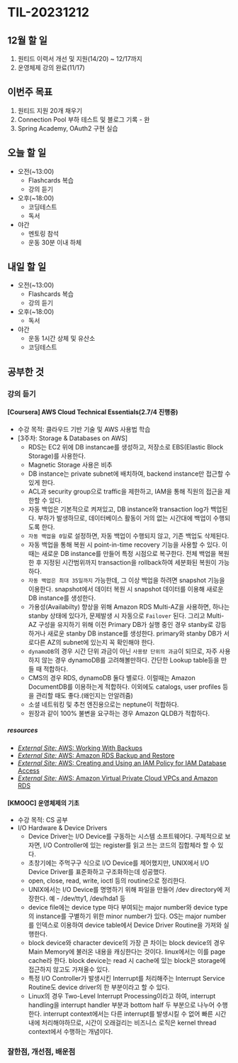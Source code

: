 # TIL-20231212

## 12월 할 일

1. 원티드 이력서 개선 및 지원(14/20) ~ 12/17까지
2. 운영체제 강의 완료(11/17)

## 이번주 목표

1. 원티드 지원 20개 채우기
2. Connection Pool 부하 테스트 및 블로그 기록 - 완
3. Spring Academy, OAuth2 구현 실습

## 오늘 할 일

- 오전(~13:00)
  - Flashcards 복습
  - 강의 듣기
- 오후(~18:00)
  - 코딩테스트
  - 독서
- 야간
  - 멘토링 참석
  - 운동 30분 이내 하체

## 내일 할 일

- 오전(~13:00)
  - Flashcards 복습
  - 강의 듣기
- 오후(~18:00)
  - 독서
- 야간
  - 운동 1시간 상체 및 유산소
  - 코딩테스트

## 공부한 것

### 강의 듣기

#### [Coursera] AWS Cloud Technical Essentials(2.7/4 진행중)

- 수강 목적: 클라우드 기반 기술 및 AWS 사용법 학습
- [3주차: Storage & Databases on AWS]
  - RDS는 EC2 위에 DB instancae를 생성하고, 저장소로 EBS(Elastic Block Storage)를 사용한다.
  - Magnetic Storage 사용은 비추
  - DB instance는 private subnet에 배치하여, backend instance만 접근할 수 있게 한다.
  - ACL과 security group으로 traffic을 제한하고, IAM을 통해 직원의 접근을 제한할 수 있다.
  - 자동 백업은 기본적으로 켜져있고, DB instance와 transaction log가 백업된다. 부하가 발생하므로, 데이터베이스 활동이 거의 없는 시간대에 백업이 수행되도록 한다.
  - `자동 백업을 0일`로 설정하면, 자동 백업이 수행되지 않고, 기존 백업도 삭제된다.
  - 자동 백업을 통해 복원 시 point-in-time recovery 기능을 사용할 수 있다. 이때는 새로운 DB instance를 만들어 특정 시점으로 복구한다. 전체 백업을 복원한 후 지정된 시간범위까지 transaction을 rollback하여 세분화된 복원이 가능하다.
  - `자동 백업은 최대 35일까지` 가능한데, 그 이상 백업을 하려면 snapshot 기능을 이용한다. snapshot에서 데이터 복원 시 snapshot 데이터를 이용해 새로운 DB instance를 생성한다.
  - 가용성(Availabilty) 향상을 위해 Amazon RDS Multi-AZ을 사용하면, 하나는 stanby 상태에 있다가, 문제발생 시 자동으로 `Failover` 된다. 그리고  Multi-AZ 구성을 유지하기 위해 이전 Primary DB가 실행 중인 경우 stanby로 강등하거나 새로운 stanby DB instance를 생성한다. primary와 stanby DB가 서로다른 AZ의 subnet에 있는지 꼭 확인해야 한다.
  - `dynamoDB`의 경우 시간 단위 과금이 아닌 `사용량 단위의 과금`이 되므로, 자주 사용하지 않는 경우 dynamoDB를 고려해볼만하다. 간단한 Lookup table등을 만들 때 적합하다.
  - CMS의 경우 RDS, dynamoDB 둘다 별로다. 이럴때는 Amazon DocumentDB를 이용하는게 적합하다. 이외에도 catalogs, user profiles 등을 관리할 때도 좋다.(왜인지는 안알려줌)
  - 소셜 네트워킹  및 추천 엔진용으로는 neptune이 적합하다.
  - 원장과 같이 100% 불변을 요구하는 경우 Amazon QLDB가 적합하다.

##### resources

- [_External Site:_ AWS: Working With Backups](https://docs.aws.amazon.com/AmazonRDS/latest/UserGuide/USER_WorkingWithAutomatedBackups.html)
- [_External Site:_ AWS: Amazon RDS Backup and Restore](https://aws.amazon.com/rds/details/backup/)
- [_External Site:_ AWS: Creating and Using an IAM Policy for IAM Database Access](https://docs.aws.amazon.com/AmazonRDS/latest/UserGuide/UsingWithRDS.IAMDBAuth.IAMPolicy.html)
- [_External Site:_ AWS: Amazon Virtual Private Cloud VPCs and Amazon RDS](https://docs.aws.amazon.com/AmazonRDS/latest/UserGuide/USER_VPC.html)

#### [KMOOC] 운영체제의 기초

- 수강 목적: CS 공부
- I/O Hardware & Device Drivers
  - Device Driver는 I/O Device를 구동하는 시스템 소프트웨어다. 구체적으로 보자면, I/O Controller에 있는 register를 읽고 쓰는 코드의 집합체라 할 수 있다.
  - 초창기에는 주먹구구 식으로 I/O Device를 제어했지만, UNIX에서 I/O Device Driver를 표준화하고 구조화하는데 성공했다.
  - open, close, read, write, ioctl 등의 routine으로 정리한다.
  - UNIX에서는 I/O Device를 명명하기 위해 파일을 만들어 /dev directory에 저장한다. 예 - /dev/tty1, /dev/hda1 등
  - device file에는 device type 마다 부여되는 major number와 device type의 instance를 구별하기 위한 minor number가 있다. OS는 major number를 인덱스로 이용하여 device table에서 Device Driver Routine을 가져와 실행한다.
  - block device와 character device의 가장 큰 차이는 block device의 경우 Main Memory에 불러온 내용을 캐싱한다는 것이다. linux에서는 이를 page cache라 한다. block device는 read 시 cache에 있는 block은 storage에 접근하지 않고도 가져올수 있다.
  - 특정 I/O Controller가 발생시킨 Interrupt를 처리해주는 Interrupt Service Routine도 device driver의 한 부분이라고 할 수 있다.
  - Linux의 경우 Two-Level Interrupt Processing이라고 하여, interrupt handling을 interrupt handler 부분과 bottom half 두 부분으로 나누어 수행한다. interrupt context에서는 다른 interrupt를 발생시킬 수 없어 빠른 시간 내에 처리해야하므로, 시간이 오래걸리는 비즈니스 로직은 kernel thread context에서 수행하는 개념이다.

### 잘한점, 개선점, 배운점
